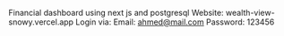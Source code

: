 Financial dashboard using next js and postgresql
Website: wealth-view-snowy.vercel.app
Login via:
  Email: ahmed@mail.com
  Password: 123456
